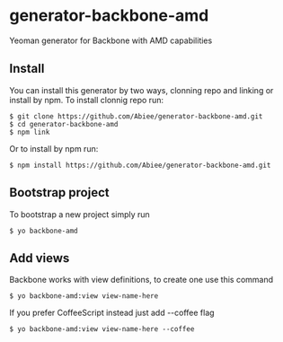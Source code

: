 generator-backbone-amd
======================

Yeoman generator for Backbone with AMD capabilities

Install
-------
You can install this generator by two ways, clonning repo and linking or install by npm. To install clonnig repo run:

    $ git clone https://github.com/Abiee/generator-backbone-amd.git
    $ cd generator-backbone-amd
    $ npm link

Or to install by npm run:

    $ npm install https://github.com/Abiee/generator-backbone-amd.git

Bootstrap project
-----------------
To bootstrap a new project simply run

    $ yo backbone-amd

Add views
---------
Backbone works with view definitions, to create one use this command

    $ yo backbone-amd:view view-name-here

If you prefer CoffeeScript instead just add --coffee flag

    $ yo backbone-amd:view view-name-here --coffee

